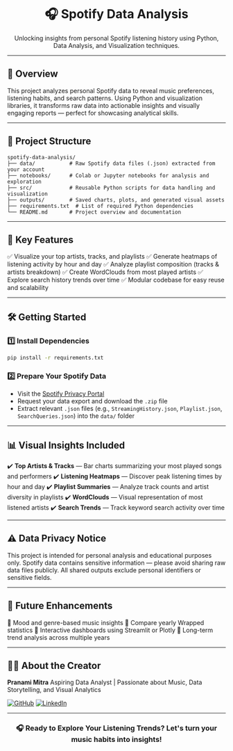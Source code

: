 <h1 align="center">🎧 Spotify Data Analysis</h1>

<p align="center">
Unlocking insights from personal Spotify listening history using Python, Data Analysis, and Visualization techniques.
</p>

---

## 📌 Overview

This project analyzes personal Spotify data to reveal music preferences, listening habits, and search patterns. Using Python and visualization libraries, it transforms raw data into actionable insights and visually engaging reports — perfect for showcasing analytical skills.

---

## 📂 Project Structure

```
spotify-data-analysis/
├── data/           # Raw Spotify data files (.json) extracted from your account
├── notebooks/      # Colab or Jupyter notebooks for analysis and exploration
├── src/            # Reusable Python scripts for data handling and visualization
├── outputs/        # Saved charts, plots, and generated visual assets
├── requirements.txt  # List of required Python dependencies
└── README.md       # Project overview and documentation
```

---

## 🚀 Key Features

✅ Visualize your top artists, tracks, and playlists
✅ Generate heatmaps of listening activity by hour and day
✅ Analyze playlist composition (tracks & artists breakdown)
✅ Create WordClouds from most played artists
✅ Explore search history trends over time
✅ Modular codebase for easy reuse and scalability

---

## 🛠️ Getting Started

### 1️⃣ Install Dependencies

```bash
pip install -r requirements.txt
```

### 2️⃣ Prepare Your Spotify Data

* Visit the [Spotify Privacy Portal](https://www.spotify.com/account/privacy/)
* Request your data export and download the `.zip` file
* Extract relevant `.json` files (e.g., `StreamingHistory.json`, `Playlist.json`, `SearchQueries.json`) into the `data/` folder

---

## 📊 Visual Insights Included

✔️ **Top Artists & Tracks** — Bar charts summarizing your most played songs and performers
✔️ **Listening Heatmaps** — Discover peak listening times by hour and day
✔️ **Playlist Summaries** — Analyze track counts and artist diversity in playlists
✔️ **WordClouds** — Visual representation of most listened artists
✔️ **Search Trends** — Track keyword search activity over time

---

## ⚠️ Data Privacy Notice

This project is intended for personal analysis and educational purposes only. Spotify data contains sensitive information — please avoid sharing raw data files publicly. All shared outputs exclude personal identifiers or sensitive fields.

---

## 🌟 Future Enhancements

🔸 Mood and genre-based music insights
🔸 Compare yearly Wrapped statistics
🔸 Interactive dashboards using Streamlit or Plotly
🔸 Long-term trend analysis across multiple years

---

## 👩‍💻 About the Creator

**Pranami Mitra**
Aspiring Data Analyst | Passionate about Music, Data Storytelling, and Visual Analytics

[![GitHub](https://img.shields.io/badge/GitHub-Pranamimitra-181717?style=flat\&logo=github)](https://github.com/Pranamimitra)
[![LinkedIn](https://img.shields.io/badge/LinkedIn-Pranami%20Mitra-0A66C2?style=flat\&logo=linkedin)](https://www.linkedin.com/in/pranamimitra/)

---

<h3 align="center">🎧 Ready to Explore Your Listening Trends? Let's turn your music habits into insights!</h3>
